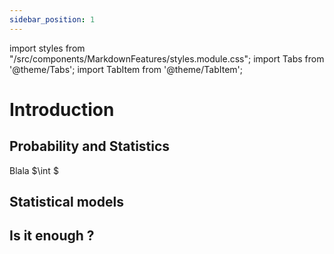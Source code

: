 ```yaml
---
sidebar_position: 1
---
```


import styles from "/src/components/MarkdownFeatures/styles.module.css";
import Tabs from '@theme/Tabs';
import TabItem from '@theme/TabItem';

# Introduction

## Probability and Statistics

<Tabs>
<TabItem value="banan" label="Random Variable (rv)" attributes={{type: "definition"}}>
<div class="tab-content" data-type="definition">
    Blala $\int $
</div>
</TabItem>
</Tabs>


## Statistical models

## Is it enough ?